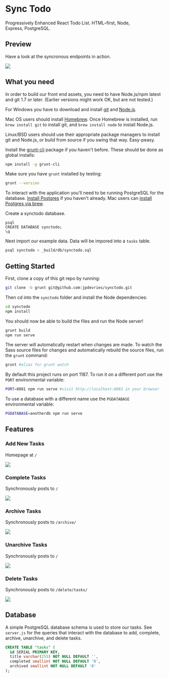 Sync Todo
========

Progressively Enhanced React Todo List. HTML&ndash;first, Node, Express,&nbsp;PostgreSQL.

## Preview
Have a look at the syncronous endpoints in&nbsp;action.  

![](http://j4p.us/3h1L0B2t3Q1g/todolist.gif)

## What you need

In order to build our front end assets, you need to have Node.js/npm latest and git 1.7 or later.
(Earlier versions might work OK, but are not tested.)

For Windows you have to download and install [git](http://git-scm.com/downloads) and [Node.js](http://nodejs.org/download/).

Mac OS users should install [Homebrew](http://mxcl.github.com/homebrew/). Once Homebrew is installed, run `brew install git` to install git,
and `brew install node` to install Node.js.

Linux/BSD users should use their appropriate package managers to install git and Node.js, or build from source
if you swing that way. Easy-peasy.

Install the [grunt-cli](http://gruntjs.com/getting-started#installing-the-cli) package if you haven't before. These should be done as global installs:

```bash
npm install -g grunt-cli
```

Make sure you have `grunt` installed by testing:

```bash
grunt --version
```

To interact with the application you'll need to be running PostgreSQL for the database. [Install Postgres](https://www.postgresql.org/download/) if you haven't already. Mac users can [install Postgres via brew](https://www.moncefbelyamani.com/how-to-install-postgresql-on-a-mac-with-homebrew-and-lunchy/).

Create a synctodo&nbsp;database.

```
psql
CREATE DATABASE synctodo;
\q
```

 Next import our example&nbsp;data. Data will be impored into a `tasks`&nbsp;table.

```bash
psql synctodo < _build/db/synctodo.sql
```

## Getting Started
First, clone a copy of this git repo by running:

```bash
git clone -b grunt git@github.com:jpdevries/synctodo.git
```

Then cd into the `synctodo` folder and install the Node&nbsp;dependencies:
```bash
cd synctodo
npm install
```

You should now be able to build the files and run the Node&nbsp;server!
```bash
grunt build
npm run serve
```

The server will automatically restart when changes are made. To watch the Sass source files for changes and automatically rebuild the source files, run the `grunt` command:
```bash
grunt #alias for grunt watch
```

By default this project runs on port 1187. To run it on a different port use the `PORT` environmental variable:
```bash
PORT=8081 npm run serve #visit http://localhost:8081 in your browser
```

To use a database with a different name use the `PGDATABASE` environmental&nbsp;variable:

```bash
PGDATABASE=anotherdb npm run serve
```

## Features
### Add New Tasks
Homepage at `/`

![](http://j4p.us/1l1G471R453z/Screen%20Shot%202016-08-06%20at%201.13.46%20AM.png)

### Complete Tasks
Synchronously posts to `/`

![](http://j4p.us/3K3C3R1o3a1b/Screen%20Shot%202016-08-06%20at%201.14.11%20AM.png)

### Archive Tasks
Synchronously posts to `/archive/`

![](http://j4p.us/162W063Y3i0K/Screen%20Shot%202016-08-06%20at%201.14.23%20AM.png)

### Unarchive Tasks
Synchronously posts to `/`

![](http://j4p.us/1o0S0F3I1X0r/Screen%20Shot%202016-08-06%20at%201.14.39%20AM.png)

### Delete Tasks
Synchronously posts to `/delete/tasks/`

![](http://j4p.us/0P2C3h2n070H/Screen%20Shot%202016-08-06%20at%201.14.55%20AM.png)

## Database
A simple PostgreSQL database schema is used to store our tasks. See `server.js` for the queries that interact with the database to add, complete, archive, unarchive, and delete&nbsp;tasks.

```sql
CREATE TABLE "tasks" (
  id SERIAL PRIMARY KEY,
  title varchar(255) NOT NULL DEFAULT '',
  completed smallint NOT NULL DEFAULT '0',
  archived smallint NOT NULL DEFAULT '0'
);
```
